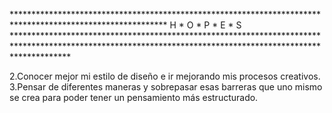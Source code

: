*********************************************************************************************************** H * O * P * E * S ************************************************************************************************************************************************************


2.Conocer mejor mi estilo de diseño e ir mejorando mis procesos creativos.
3.Pensar de diferentes maneras y sobrepasar esas barreras que uno mismo se crea para poder tener un pensamiento más estructurado.
